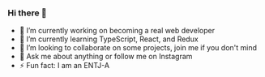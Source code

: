 ### Hi there 👋

- 🔭 I’m currently working on becoming a real web developer
- 🌱 I’m currently learning TypeScript, React, and Redux
- 👯 I’m looking to collaborate on some projects, join me if you don't mind
- 💬 Ask me about anything or follow me on Instagram
- ⚡ Fun fact: I am an ENTJ-A 
